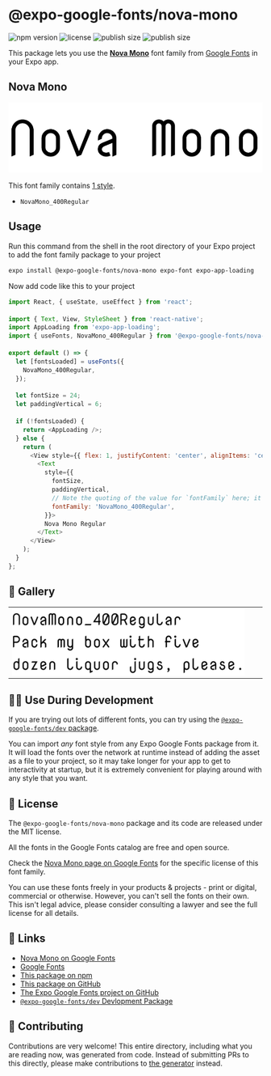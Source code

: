 # @expo-google-fonts/nova-mono

![npm version](https://flat.badgen.net/npm/v/@expo-google-fonts/nova-mono)
![license](https://flat.badgen.net/github/license/expo/google-fonts)
![publish size](https://flat.badgen.net/packagephobia/install/@expo-google-fonts/nova-mono)
![publish size](https://flat.badgen.net/packagephobia/publish/@expo-google-fonts/nova-mono)

This package lets you use the [**Nova Mono**](https://fonts.google.com/specimen/Nova+Mono) font family from [Google Fonts](https://fonts.google.com/) in your Expo app.

## Nova Mono

![Nova Mono](./font-family.png)

This font family contains [1 style](#-gallery).

- `NovaMono_400Regular`

## Usage

Run this command from the shell in the root directory of your Expo project to add the font family package to your project
```sh
expo install @expo-google-fonts/nova-mono expo-font expo-app-loading
```

Now add code like this to your project
```js
import React, { useState, useEffect } from 'react';

import { Text, View, StyleSheet } from 'react-native';
import AppLoading from 'expo-app-loading';
import { useFonts, NovaMono_400Regular } from '@expo-google-fonts/nova-mono';

export default () => {
  let [fontsLoaded] = useFonts({
    NovaMono_400Regular,
  });

  let fontSize = 24;
  let paddingVertical = 6;

  if (!fontsLoaded) {
    return <AppLoading />;
  } else {
    return (
      <View style={{ flex: 1, justifyContent: 'center', alignItems: 'center' }}>
        <Text
          style={{
            fontSize,
            paddingVertical,
            // Note the quoting of the value for `fontFamily` here; it expects a string!
            fontFamily: 'NovaMono_400Regular',
          }}>
          Nova Mono Regular
        </Text>
      </View>
    );
  }
};

```

## 🔡 Gallery


||||
|-|-|-|
|![NovaMono_400Regular](./NovaMono_400Regular.ttf.png)||||


## 👩‍💻 Use During Development

If you are trying out lots of different fonts, you can try using the [`@expo-google-fonts/dev` package](https://github.com/expo/google-fonts/tree/master/font-packages/dev#readme).

You can import *any* font style from any Expo Google Fonts package from it. It will load the fonts
over the network at runtime instead of adding the asset as a file to your project, so it may take longer
for your app to get to interactivity at startup, but it is extremely convenient
for playing around with any style that you want.

## 📖 License

The `@expo-google-fonts/nova-mono` package and its code are released under the MIT license.

All the fonts in the Google Fonts catalog are free and open source.

Check the [Nova Mono page on Google Fonts](https://fonts.google.com/specimen/Nova+Mono) for the specific license of this font family.

You can use these fonts freely in your products & projects - print or digital, commercial or otherwise. However, you can't sell the fonts on their own. This isn't legal advice, please consider consulting a lawyer and see the full license for all details.

## 🔗 Links

- [Nova Mono on Google Fonts](https://fonts.google.com/specimen/Nova+Mono)
- [Google Fonts](https://fonts.google.com/)
- [This package on npm](https://www.npmjs.com/package/@expo-google-fonts/nova-mono)
- [This package on GitHub](https://github.com/expo/google-fonts/tree/master/font-packages/nova-mono)
- [The Expo Google Fonts project on GitHub](https://github.com/expo/google-fonts)
- [`@expo-google-fonts/dev` Devlopment Package](https://github.com/expo/google-fonts/tree/master/font-packages/dev)

## 🤝 Contributing

Contributions are very welcome! This entire directory, including what you are reading now, was generated from code. Instead of submitting PRs to this directly, please make contributions to [the generator](https://github.com/expo/google-fonts/tree/master/packages/generator) instead.

